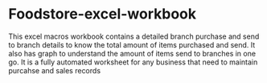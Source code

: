 # Foodstore-excel-workbook
This excel macros workbook contains a detailed branch purchase and send to branch details to know the total amount of items purchased and send. It also has graph to understand  the amount of items send to branches in one go. It is a fully automated worksheet for any business that need to maintain purcahse and sales records 
